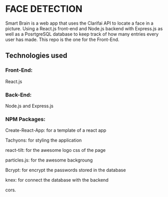 # FACE DETECTION

Smart Brain is a web app that uses the Clarifai API to locate a face in a picture. Using a React.js front-end and Node.js backend with Express.js as well as a PosrtgreSQL database to keep track of how many entries every user has made. This repo is the one for the Front-End.

## Technologies used
### Front-End:

React.js

### Back-End:

Node.js and Express.js

### NPM Packages:

Create-React-App: for a template of a react app 

Tachyons: for styling the application

react-tilt: for the awesome logo css of the page

particles.js: for the awesome backgroung

Bcrypt: for encrypt the passwords stored in the database

knex: for connect the database with the backend

cors.
